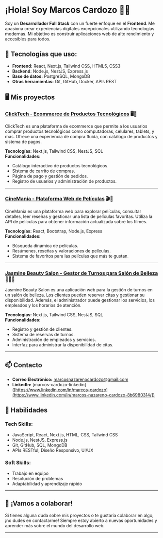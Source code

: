 # ¡Hola! Soy Marcos Cardozo 👨‍💻

Soy un **Desarrollador Full Stack** con un fuerte enfoque en el **Frontend**. Me apasiona crear experiencias digitales excepcionales utilizando tecnologías modernas. Mi objetivo es construir aplicaciones web de alto rendimiento y accesibles para todos.

## 🔧 Tecnologías que uso:
- **Frontend:** React, Next.js, Tailwind CSS, HTML5, CSS3
- **Backend:** Node.js, NestJS, Express.js
- **Base de datos:** PostgreSQL, MongoDB
- **Otras herramientas:** Git, GitHub, Docker, APIs REST

## 🖥️ Mis proyectos

### [ClickTech - Ecommerce de Productos Tecnológicos](https://github.com/marcos-cardozo/ClickTech) 🖥️📱
ClickTech es una plataforma de ecommerce que permite a los usuarios comprar productos tecnológicos como computadoras, celulares, tablets, y más. Ofrece una experiencia de compra fluida, con catálogo de productos y sistema de pagos.

**Tecnologías:** Next.js, Tailwind CSS, NestJS, SQL  
**Funcionalidades:**  
- Catálogo interactivo de productos tecnológicos.  
- Sistema de carrito de compras.  
- Página de pago y gestión de pedidos.  
- Registro de usuarios y administración de productos.

---

### [CineMania - Plataforma Web de Películas](https://github.com/marcos-cardozo/CineMania) 🎬🍿
CineMania es una plataforma web para explorar películas, consultar detalles, leer reseñas y gestionar una lista de películas favoritas. Utiliza la API de películas para obtener información actualizada sobre los filmes.

**Tecnologías:** React, Bootstrap, Node.js, Express  
**Funcionalidades:**  
- Búsqueda dinámica de películas.  
- Resúmenes, reseñas y valoraciones de películas.  
- Sistema de favoritos para las películas que más te gustan.

---

### [Jasmine Beauty Salon - Gestor de Turnos para Salón de Belleza](https://github.com/marcos-cardozo/JasmineBeautySalon) 💇‍♀️💅
Jasmine Beauty Salon es una aplicación web para la gestión de turnos en un salón de belleza. Los clientes pueden reservar citas y gestionar su disponibilidad. Además, el administrador puede gestionar los servicios, los empleados y los horarios de atención.

**Tecnologías:** Next.js, Tailwind CSS, NestJS, SQL  
**Funcionalidades:**  
- Registro y gestión de clientes.  
- Sistema de reservas de turnos.  
- Administración de empleados y servicios.  
- Interfaz para administrar la disponibilidad de citas.

---

## 📫 Contacto

- **Correo Electrónico:** marcosnazarenocardozo@gmail.com
- **LinkedIn:** [marcos-cardozo-linkedin]([https://www.linkedin.com/in/marcos-cardozo](https://www.linkedin.com/in/marcos-nazareno-cardozo-8b6980314/])


## 🎯 Habilidades

### **Tech Skills:**
- JavaScript, React, Next.js, HTML, CSS, Tailwind CSS
- Node.js, NestJS, Express.js
- Git, GitHub, SQL, MongoDB
- APIs RESTful, Diseño Responsivo, UI/UX

### **Soft Skills:**
- Trabajo en equipo
- Resolución de problemas
- Adaptabilidad y aprendizaje rápido

---

## 🚀 ¡Vamos a colaborar!

Si tienes alguna duda sobre mis proyectos o te gustaría colaborar en algo, ¡no dudes en contactarme! Siempre estoy abierto a nuevas oportunidades y aprender más sobre el mundo del desarrollo web.

---

